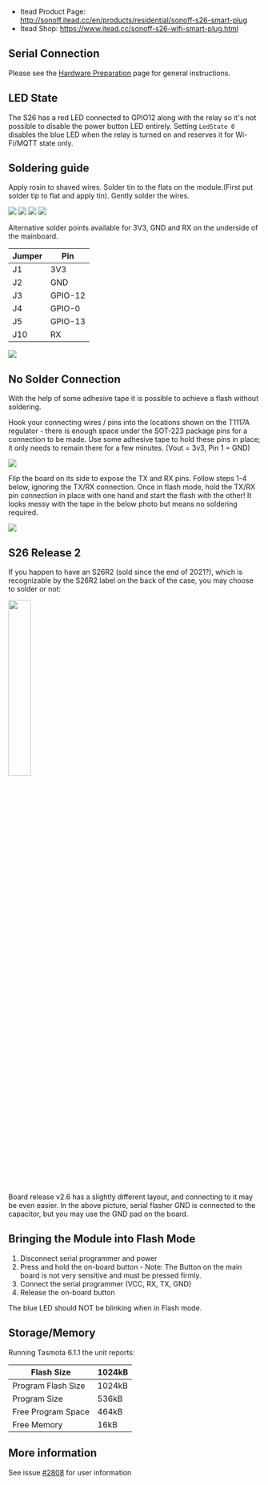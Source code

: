 * Itead Product Page: http://sonoff.itead.cc/en/products/residential/sonoff-s26-smart-plug
* Itead Shop: https://www.itead.cc/sonoff-s26-wifi-smart-plug.html

## Serial Connection

Please see the [Hardware Preparation](../Getting-Started#hardware-preparation) page for general instructions.

## LED State

The S26 has a red LED connected to GPIO12 along with the relay so it's not possible to disable the power button LED entirely. Setting `LedState 0` disables the blue LED when the relay is turned on and reserves it for Wi-Fi/MQTT state only.

## Soldering guide
Apply rosin to shaved wires. Solder tin to the flats on the module.(First put solder tip to flat and apply tin). Gently solder the wires.

![](http://hosting.pilsfree.cz/chudy/s26/1.jpg)
![](http://hosting.pilsfree.cz/chudy/s26/2.jpg)
![](http://hosting.pilsfree.cz/chudy/s26/3.jpg)
![](http://hosting.pilsfree.cz/chudy/s26/4.jpg)

Alternative solder points available for 3V3, GND and RX on the underside of the mainboard.

| Jumper | Pin     |
| ------ | ------- |
| J1     | 3V3     |
| J2     | GND     |
| J3     | GPIO-12 |
| J4     | GPIO-0  |
| J5     | GPIO-13 |
| J10    | RX      |

![](https://user-images.githubusercontent.com/1029851/45257726-a2ab2880-b3a2-11e8-9cb8-5cc1d49225b2.png)

## No Solder Connection
With the help of some adhesive tape it is possible to achieve a flash without soldering.

Hook your connecting wires / pins into the locations shown on the T1117A regulator - there is enough space under the SOT-223 package pins for a connection to be made. 
Use some adhesive tape to hold these pins in place; it only needs to remain there for a few minutes. (Vout = 3v3, Pin 1 = GND)

![](https://i.imgur.com/O8U6qhf.jpg)

Flip the board on its side to expose the TX and RX pins. Follow steps 1-4 below, ignoring the TX/RX connection. Once in flash mode, hold the TX/RX pin connection in place with one hand and start the flash with the other! It looks messy with the tape in the below photo but means no soldering required.

![](https://i.imgur.com/6FClKoW.jpg)

## S26 Release 2
If you happen to have an S26R2 (sold since the end of 2021?), which is recognizable by the S26R2 label on the back of the case, you may choose to solder or not:

<img src="https://user-images.githubusercontent.com/47012122/148542001-460195d0-3bda-475a-984d-060c7449e302.jpeg" width=30%>

Board release v2.6 has a slightly different layout, and connecting to it may be even easier.
In the above picture, serial flasher GND is connected to the capacitor, but you may use the GND pad on the board.


## Bringing the Module into Flash Mode

1. Disconnect serial programmer and power
2. Press and hold the on-board button - Note: The Button on the main board is not very sensitive and must be pressed firmly.
3. Connect the serial programmer (VCC, RX, TX, GND)
4. Release the on-board button

The blue LED should NOT be blinking when in Flash mode.

## Storage/Memory

Running Tasmota 6.1.1 the unit reports:

|    Flash Size      | 1024kB |
|--------------------|--------|
| Program Flash Size | 1024kB |
| Program Size       | 536kB  |
| Free Program Space | 464kB  |
| Free Memory        |  16kB  |

## More information

See issue [#2808](https://github.com/arendst/Tasmota/issues/2808) for user information
